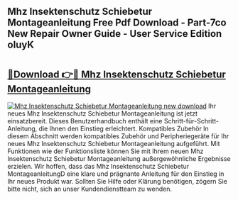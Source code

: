 ## Mhz Insektenschutz Schiebetur Montageanleitung Free Pdf Download - Part-7co New Repair Owner Guide - User Service Edition oIuyK

# <h2><a href="http://df6ak6v.blite.top/?on=Mhz+Insektenschutz+Schiebetur+Montageanleitung">🔗Download 👉🔴 Mhz Insektenschutz Schiebetur Montageanleitung</a></h2>

[![Mhz Insektenschutz Schiebetur Montageanleitung new download](https://i.imgur.com/lujVjoI.png)](http://df6ak6v.blite.top/?on=Mhz+Insektenschutz+Schiebetur+Montageanleitung)
Ihr neues Mhz Insektenschutz Schiebetur Montageanleitung ist jetzt einsatzbereit. Dieses Benutzerhandbuch enthält eine Schritt-für-Schritt-Anleitung, die Ihnen den Einstieg erleichtert. Kompatibles Zubehör In diesem Abschnitt werden kompatibles Zubehör und Peripheriegeräte für Ihr neues Mhz Insektenschutz Schiebetur Montageanleitung aufgeführt. Mit Funktionen wie der Funktionsliste können Sie mit Ihrem neuen Mhz Insektenschutz Schiebetur Montageanleitung außergewöhnliche Ergebnisse erzielen. Wir hoffen, dass das Mhz Insektenschutz Schiebetur MontageanleitungD eine klare und prägnante Anleitung für den Einstieg in Ihr neues Produkt war. Sollten Sie Hilfe oder Klärung benötigen, zögern Sie bitte nicht, sich an unser Kundendienstteam zu wenden.
